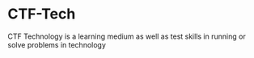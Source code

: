 # CTF-Tech
CTF Technology is a learning medium as well as test skills in running or solve problems in technology
